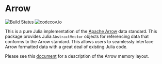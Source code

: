 # Arrow

[![Build Status](https://travis-ci.org/ExpandingMan/Arrow.jl.svg?branch=master)](https://travis-ci.org/ExpandingMan/Arrow.jl)
[![codecov.io](http://codecov.io/github/ExpandingMan/Arrow.jl/coverage.svg?branch=master)](http://codecov.io/github/ExpandingMan/Arrow.jl?branch=master)

This is a pure Julia implementation of the [Apache Arrow](https://arrow.apache.org) data standard.  This package provides Julia `AbstractVector` objects for
referencing data that conforms to the Arrow standard.  This allows users to seamlessly interface Arrow formatted data with a great deal of existing Julia code.

Please see this [document](https://arrow.apache.org/docs/memory_layout.html) for a description of the Arrow memory layout.
